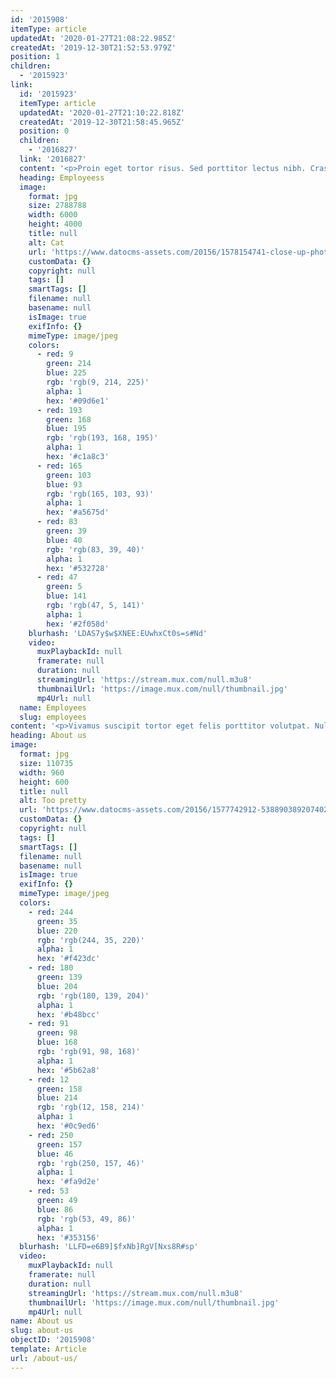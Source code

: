 ```yaml
---
id: '2015908'
itemType: article
updatedAt: '2020-01-27T21:08:22.985Z'
createdAt: '2019-12-30T21:52:53.979Z'
position: 1
children:
  - '2015923'
link:
  id: '2015923'
  itemType: article
  updatedAt: '2020-01-27T21:10:22.818Z'
  createdAt: '2019-12-30T21:58:45.965Z'
  position: 0
  children:
    - '2016827'
  link: '2016827'
  content: '<p>Proin eget tortor risus. Sed porttitor lectus nibh. Cras ultricies ligula sed magna dictum porta. Curabitur arcu erat, accumsan id imperdiet et, porttitor at sem.</p><p>Curabitur arcu erat, accumsan id imperdiet et, porttitor at sem. Nulla quis lorem ut libero malesuada feugiat. Proin eget tortor risus. Nulla quis lorem ut libero malesuada feugiat.</p><p>Quisque velit nisi, pretium ut lacinia in, elementum id enim. Praesent sapien massa, convallis a pellentesque nec, egestas non nisi. Vivamus magna justo, lacinia eget consectetur sed, convallis at tellus. Quisque velit nisi, pretium ut lacinia in, elementum id enim.</p>'
  heading: Employeess
  image:
    format: jpg
    size: 2788788
    width: 6000
    height: 4000
    title: null
    alt: Cat
    url: 'https://www.datocms-assets.com/20156/1578154741-close-up-photography-of-tabby-cat-looking-on-camera-843558.jpg'
    customData: {}
    copyright: null
    tags: []
    smartTags: []
    filename: null
    basename: null
    isImage: true
    exifInfo: {}
    mimeType: image/jpeg
    colors:
      - red: 9
        green: 214
        blue: 225
        rgb: 'rgb(9, 214, 225)'
        alpha: 1
        hex: '#09d6e1'
      - red: 193
        green: 168
        blue: 195
        rgb: 'rgb(193, 168, 195)'
        alpha: 1
        hex: '#c1a8c3'
      - red: 165
        green: 103
        blue: 93
        rgb: 'rgb(165, 103, 93)'
        alpha: 1
        hex: '#a5675d'
      - red: 83
        green: 39
        blue: 40
        rgb: 'rgb(83, 39, 40)'
        alpha: 1
        hex: '#532728'
      - red: 47
        green: 5
        blue: 141
        rgb: 'rgb(47, 5, 141)'
        alpha: 1
        hex: '#2f058d'
    blurhash: 'LDAS7y$w$XNEE:EUwhxCt0s=s#Nd'
    video:
      muxPlaybackId: null
      framerate: null
      duration: null
      streamingUrl: 'https://stream.mux.com/null.m3u8'
      thumbnailUrl: 'https://image.mux.com/null/thumbnail.jpg'
      mp4Url: null
  name: Employees
  slug: employees
content: '<p>Vivamus suscipit tortor eget felis porttitor volutpat. Nulla porttitor accumsan tincidunt. Mauris blandit aliquet elit, eget tincidunt nibh pulvinar a. Proin eget tortor risus.</p><p>Curabitur arcu erat, accumsan id imperdiet et, porttitor at sem. Curabitur arcu erat, accumsan id imperdiet et, porttitor at sem. Sed porttitor lectus nibh. Cras ultricies ligula sed magna dictum porta.</p>'
heading: About us
image:
  format: jpg
  size: 110735
  width: 960
  height: 600
  title: null
  alt: Too pretty
  url: 'https://www.datocms-assets.com/20156/1577742912-53889038920740284801176103828n.jpg'
  customData: {}
  copyright: null
  tags: []
  smartTags: []
  filename: null
  basename: null
  isImage: true
  exifInfo: {}
  mimeType: image/jpeg
  colors:
    - red: 244
      green: 35
      blue: 220
      rgb: 'rgb(244, 35, 220)'
      alpha: 1
      hex: '#f423dc'
    - red: 180
      green: 139
      blue: 204
      rgb: 'rgb(180, 139, 204)'
      alpha: 1
      hex: '#b48bcc'
    - red: 91
      green: 98
      blue: 168
      rgb: 'rgb(91, 98, 168)'
      alpha: 1
      hex: '#5b62a8'
    - red: 12
      green: 158
      blue: 214
      rgb: 'rgb(12, 158, 214)'
      alpha: 1
      hex: '#0c9ed6'
    - red: 250
      green: 157
      blue: 46
      rgb: 'rgb(250, 157, 46)'
      alpha: 1
      hex: '#fa9d2e'
    - red: 53
      green: 49
      blue: 86
      rgb: 'rgb(53, 49, 86)'
      alpha: 1
      hex: '#353156'
  blurhash: 'LLFD=e6B9]$fxNb]RgV[Nxs8R#sp'
  video:
    muxPlaybackId: null
    framerate: null
    duration: null
    streamingUrl: 'https://stream.mux.com/null.m3u8'
    thumbnailUrl: 'https://image.mux.com/null/thumbnail.jpg'
    mp4Url: null
name: About us
slug: about-us
objectID: '2015908'
template: Article
url: /about-us/
---
```


